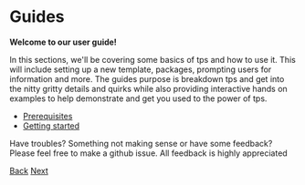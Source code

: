 # Guides

**Welcome to our user guide!**

In this sections, we'll be covering some basics of tps and how to use it. This will include setting up a new template, packages, prompting users for information and more. The guides purpose is breakdown tps and get into the nitty gritty details and quirks while also providing interactive hands on examples to help demonstrate and get you used to the power of tps.

- [Prerequisites](./prerequisites.md)
- [Getting started](./getting-started/README.md)

Have troubles? Something not making sense or have some feedback? Please feel free to make a github issue. All feedback is highly appreciated

[Back](../readme.md)
[Next](./getting-started/README.md)
